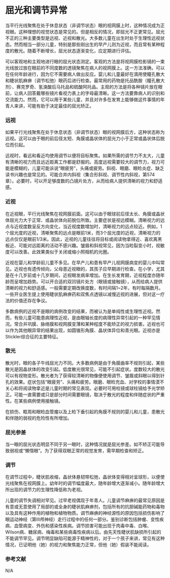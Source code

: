 # 屈光和调节异常

当平行光线聚焦在处于休息状态（非调节状态）眼的视网膜上时，这种情况成为正视眼。这种理想的视觉状态是常见的。但是相反的情况，即屈光不正更常见。屈光不正的三种主要类型是远视、近视和散光。大多数儿童在出生时处于生理性远视状态。然而相当一部分儿童，特别是那些刚出生的早产儿则为近视，而且常有某种程度的散光。随着不断增长，屈光状态逐渐变化，应定期进行评估。

可以客观地和主观地进行眼的屈光状态测定。客观的方法是将视网膜检影镜的一束光线放过放在眼前的不同度数的透镜聚焦在病人的视网膜上。这一方法准确，可以在任何年龄进行，因为它不需要病人做出反应。婴儿和儿童最好在滴用使瞳孔散大和睫状肌麻痹（调节松弛）眼药后进行检查。最常用的药物是托品酰胺（瞳孔散大剂）、赛克罗奇、氢溴酸后马托品和硫酸阿托品。主观的方法是将各种镜片放在眼前，让病人回答戴哪些镜片看视力表上的字母最清晰。这一方法要靠病人的识别和交流能力。然而，它可以用于某些儿童，并且对许多在发育上能够做这件事情的年青人来讲，可能有助于决定最佳的屈光矫正。

### 远视

如果平行光线聚焦在处于休息状态（非调节状态）眼的视网膜后方，这种状态称为远视。这可以由于眼的前后径太短、角膜或晶状体的屈光力小于正常或晶状体后脱位而引起。

远视时，看远和看近均使用调节以便将目标聚焦。如果所需的调节力不太大，儿童有清晰的视力而且远近距离工作都是舒服的。高度远视需要较大的调节力，视力可能是模糊的，儿童可能诉说“眼疲劳”，头痛或疲劳。斜视、眼磨、眼睑炎症、缺乏读书兴趣也是常见的。可能合并内斜视（集合形斜视、调节性内斜视，第574章）。必要时，可以开足够度数的凸镜片处方，从而给病人提供清晰的视力和舒适感。

### 近视

在近视眼，平行光线聚焦在视网膜前面。这可以由于眼球前后径太长、角膜或晶状体屈光力大于正常、或晶状体向前脱位所致。主要症状是视远模糊。清晰视力的远点与近视度数呈反方向变化，当近视度数增加时，清晰视力的远点较近。例如，1个屈光度的近视，清晰聚焦的远点是眼前1米，而3个屈光度的近视，清晰视力的远点仅仅是眼前1/3米。因此，近视的儿童往往将目标或阅读物拿得近、喜欢离黑板近、可能对远距离的活动不感兴趣。皱眉和斜视常见，因为当睑裂变小时，视敏度可以改善。此效果类似于关闭或缩小照相机的光圈。

近视在婴儿和学龄前儿童不多见。在早产儿和患有早产儿视网膜病变的婴儿中叫常见。近视也有遗传倾向，父母患近视眼的，其孩子应早期进行检查。在小学，尤其是在十几岁前或十几岁期间，近视眼发病率增加。在生长发育期，近视程度亦随年龄而呈增加趋势。可以开合适的双凹镜片处方（眼镜或接触镜），从而给病人提供清晰的视力和舒适感。一般需要定期改换度数，有时间隔1~2年，有时每隔数月。一些开业医生提上使用睫状肌麻痹药和双焦点透镜以减慢近视的进展，但对这一疗法的价值还存在争议。

多数病例的近视不是眼的病例改变的结果，而被认为是单纯性或生理性近视。然而，有些儿童可能患病理性近视，是由眼轴长度的病理性异常引起的一种罕见情况。常合并巩膜、脉络膜和视网膜变薄和某种程度不能矫正的视力损害。近视也可以作为其他眼异常的结果出现，如圆锥形角膜、晶状体异位和青光眼。近视亦是Stickler综合征的主要特征。

### 散光

散光时，眼的各子午线屈光力不同。大多数病例是由于角膜曲率不规则引起，某些散光是因晶状体的改变引起。低度散光很常见，可能不引起症状。度数较大的散光可以有视物变形。散光者为了获得较清晰的物像便使用调节、皱眉或斜眼以得到针孔的效果。症状包括“眼疲劳”、头痛和疲劳。眼磨、眼睑充血、对学校的事情漠不关心和将阅读物拿近是儿童时期的常见表现。必要时可用柱镜或球柱镜给予光学矫正。可能一直需要或只是部分时间需要眼镜，取决于散光的程度和伴随症状的严重性。在某些病例使用接触镜。

在损伤、眶周和眼睑血管瘤以及上睑下垂引起的角膜不规则的婴儿和儿童，患散光和伴随的弱视的危险性有所增加。

### 屈光参差

当一眼的屈光状态明显不同于另一眼时，这种情况就是屈光参差。如不矫正可能导致弱视或“懒惰眼”。为了获得双眼正常的视觉发育，需早期检查和矫正。

### 调节

在调节过程中，睫状肌收缩，晶状体悬韧带松弛，晶状体变得相对呈球形，以便使光线聚焦在视网膜上。幼年时的调节幅度最大，随年龄增大逐渐减小。随年龄增大所出现的调节力的生理性降低称为老视。

儿童的调节失调相对罕见。过早老视偶现于年青人。儿童调节麻痹的最常见原因是有意或无意使用了局部的或全身的睫状肌麻痹剂，包括所有的抗胆碱能药物和毒物以及具有这种作用的植物和植物物质。调节麻痹的神经源性的原因包括损伤影响了眼运动神经（第Ⅲ颅神经）走行过程中的任何一部分。鉴别诊断包括肿瘤、变性疾病、血管病变、外伤和感染性疾病。调节损害可能出现于肉毒中毒、白喉、Wilson病、糖尿病、梅毒和某些病毒性疾病以后。由先天性睫状肌缺损所引起的不能调节罕见。调节明显缺陷可能源于精神性的，对于一个孩子来讲，常见有这种情况，已证明他（她）的视力和聚焦能力正常，但他（她）假装不能阅读。

### 参考文献

N/A